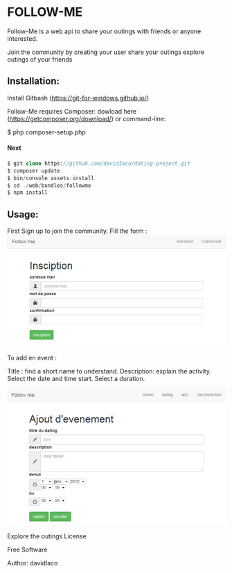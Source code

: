 # FOLLOW-ME

Follow-Me is a web api to share your outings with friends or anyone interested.

Join the community by creating your user
share your outings
explore outings of your friends

## Installation:

Install Gitbash (https://git-for-windows.github.io/)

Follow-Me requires Composer: dowload here (https://getcomposer.org/download/) or command-line:

$ php composer-setup.php

#### Next

```php
$ git clone https://github.com/davidIaco/dating-project.git
$ composer update 
$ bin/console assets:install 
$ cd ./web/bundles/followme 
$ npm install
```
## Usage:

First Sign up to join the community. Fill the form :
![](https://github.com/davidIaco/dating-project/blob/master/resources/Sign%20up.png)

To add en event :

Title : find a short name to understand. 
Description: explain the activity. 
Select the date and time start. 
Select a duration. 




![](https://github.com/davidIaco/dating-project/blob/master/resources/Add.png)

Explore the outings License

Free Software

Author: davidIaco
